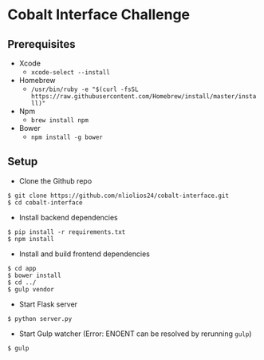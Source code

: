 Cobalt Interface Challenge
==========================

Prerequisites
-------------

* Xcode
    * ``xcode-select --install``
* Homebrew
    * ``/usr/bin/ruby -e "$(curl -fsSL https://raw.githubusercontent.com/Homebrew/install/master/install)"``
* Npm
    * ``brew install npm``
* Bower
    * ``npm install -g bower``

Setup
-----

- Clone the Github repo
```
$ git clone https://github.com/nliolios24/cobalt-interface.git
$ cd cobalt-interface
```

- Install backend dependencies
```
$ pip install -r requirements.txt
$ npm install
```

- Install and build frontend dependencies
```
$ cd app
$ bower install
$ cd ../
$ gulp vendor
```

- Start Flask server
```
$ python server.py
```

- Start Gulp watcher (Error: ENOENT can be resolved by rerunning `gulp`)
```
$ gulp
```
